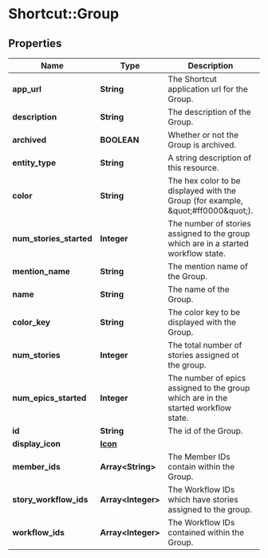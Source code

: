 # Shortcut::Group

## Properties
Name | Type | Description | Notes
------------ | ------------- | ------------- | -------------
**app_url** | **String** | The Shortcut application url for the Group. | 
**description** | **String** | The description of the Group. | 
**archived** | **BOOLEAN** | Whether or not the Group is archived. | 
**entity_type** | **String** | A string description of this resource. | 
**color** | **String** | The hex color to be displayed with the Group (for example, \&quot;#ff0000\&quot;). | 
**num_stories_started** | **Integer** | The number of stories assigned to the group which are in a started workflow state. | 
**mention_name** | **String** | The mention name of the Group. | 
**name** | **String** | The name of the Group. | 
**color_key** | **String** | The color key to be displayed with the Group. | 
**num_stories** | **Integer** | The total number of stories assigned ot the group. | 
**num_epics_started** | **Integer** | The number of epics assigned to the group which are in the started workflow state. | 
**id** | **String** | The id of the Group. | 
**display_icon** | [**Icon**](Icon.md) |  | 
**member_ids** | **Array&lt;String&gt;** | The Member IDs contain within the Group. | 
**story_workflow_ids** | **Array&lt;Integer&gt;** | The Workflow IDs which have stories assigned to the group. | 
**workflow_ids** | **Array&lt;Integer&gt;** | The Workflow IDs contained within the Group. | 

